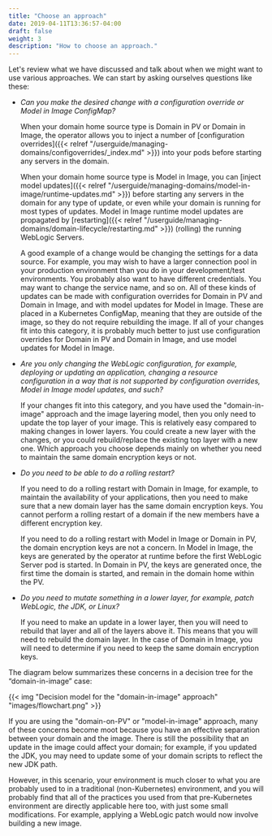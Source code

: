 ```yaml
---
title: "Choose an approach"
date: 2019-04-11T13:36:57-04:00
draft: false
weight: 3
description: "How to choose an approach."
---
```


Let's review what we have discussed and talk about when we might want to use
various approaches.  We can start by asking ourselves questions like these:


- *Can you make the desired change with a configuration override or Model in Image ConfigMap?*  

  When your domain home source type is Domain in PV or Domain in Image,
  the operator allows you to inject a number of [configuration
  overrides]({{< relref "/userguide/managing-domains/configoverrides/_index.md" >}})
  into your pods before starting any servers in the domain.  

  When your domain home source type is Model in Image, you can
  [inject model updates]({{< relref "/userguide/managing-domains/model-in-image/runtime-updates.md" >}})
  before starting any servers in the domain for any type of update, or even while your domain
  is running for most types of updates. Model in Image runtime model updates are propagated
  by [restarting]({{< relref "/userguide/managing-domains/domain-lifecycle/restarting.md" >}})
  (rolling) the running WebLogic Servers.

  A good example of a change would be changing the settings for a data
  source. For example, you may wish to have a larger connection pool in your production
  environment than you do in your development/test environments.  You probably also
  want to have different credentials.  You may want to change the service name, and
  so on. All of these kinds of updates can be made with configuration overrides
  for Domain in PV and Domain in Image, and with model updates for Model in Image.
  These are placed in a Kubernetes ConfigMap, meaning that they are outside of the image, so
  they do not require rebuilding the image.  If all of your changes fit into
  this category, it is probably much better to just use configuration overrides
  for Domain in PV and Domain in Image, and use model updates for Model in Image.

- *Are you only changing the WebLogic configuration, for example, deploying or updating an
  application, changing a resource configuration in a way that is not supported by
  configuration overrides, Model in Image model updates, and such?*  

  If your changes fit into this category, and you have used the "domain-in-image"
  approach and the image layering model, then you only need to update the top layer
  of your image.  This is relatively easy compared to making changes in lower layers.
  You could create a new layer with the changes, or you could rebuild/replace the
  existing top layer with a new one.  Which approach you choose depends mainly on
  whether you need to maintain the same domain encryption keys or not.

- *Do you need to be able to do a rolling restart?*

  If you need to do a rolling restart with Domain in Image,
  for example, to maintain the availability of
  your applications, then you need to make sure that a new domain layer has the same
  domain encryption keys.  You cannot perform a rolling restart of a domain if the
  new members have a different encryption key.

  If you need to do a rolling restart with Model in Image or Domain in PV, the domain
  encryption keys are not a concern. In Model in Image, the keys are generated by
  the operator at runtime before the first WebLogic Server pod is started. In Domain in PV,
  the keys are generated once, the first time the domain is started, and remain in the
  domain home within the PV.

- *Do you need to mutate something in a lower layer, for example, patch WebLogic, the JDK, or Linux?*  

  If you need to make an update in a lower layer, then you will need to rebuild that
  layer and all of the layers above it.  This means that you will need to rebuild the
  domain layer.  In the case of Domain in Image, you will need to determine if you need to
  keep the same domain encryption keys.

The diagram below summarizes these concerns in a decision tree for the “domain-in-image” case:

{{< img "Decision model for the \"domain-in-image\" approach" "images/flowchart.png" >}}

If you are using the "domain-on-PV" or "model-in-image" approach, many of these concerns become
moot because you have an effective separation between your domain and the image.
There is still the possibility that an update in the image could affect your domain;
for example, if you updated the JDK, you may need to update some of your domain scripts
to reflect the new JDK path.  

However, in this scenario, your environment is much closer to what you are probably used
to in a traditional (non-Kubernetes) environment, and you will probably find that all of
the practices you used from that pre-Kubernetes environment are directly applicable here
too, with just some small modifications.  For example, applying a WebLogic patch would
now involve building a new image.
